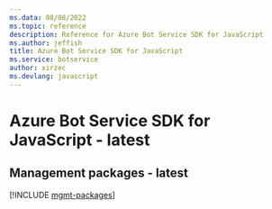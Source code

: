 ```yaml
---
ms.data: 08/08/2022
ms.topic: reference
description: Reference for Azure Bot Service SDK for JavaScript
ms.author: jeffish
title: Azure Bot Service SDK for JavaScript
ms.service: botservice
author: xirzec
ms.devlang: javascript
---
```

# Azure Bot Service SDK for JavaScript - latest

## Management packages - latest
[!INCLUDE [mgmt-packages](bot-service-mgmt-index.md)]
